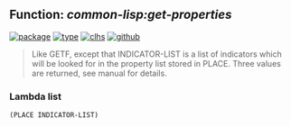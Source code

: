 ## Function: ***common-lisp:get-properties***
[![package](https://img.shields.io/badge/Package-COMMON--LISP-5f9ea0.svg?style=social&colorA=999999)](../) [![type](https://img.shields.io/badge/Type-Function-5f9ea0.svg?style=social&colorA=999999)](../#function) [![clhs](https://img.shields.io/badge/CLHS-GET--PROPERTIES-5f9ea0.svg?style=social&colorA=999999)](http://www.lispworks.com/documentation/HyperSpec/Body/f_get_pr.htm) [![github](https://img.shields.io/badge/GitHub-View_the_source-5f9ea0.svg?style=social&colorA=999999&logo=github)](https://github.com/sbcl/sbcl/blob/master/src/code/symbol.lisp/) 

> Like GETF, except that INDICATOR-LIST is a list of indicators which will
> be looked for in the property list stored in PLACE. Three values are
> returned, see manual for details.

### Lambda list
```
(PLACE INDICATOR-LIST)
```

